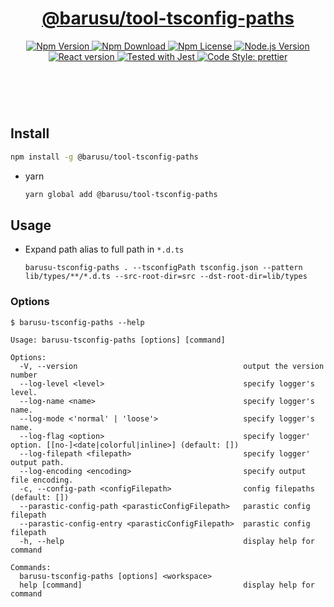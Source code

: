 <header>
  <h1 align="center">
    <a href="https://github.com/guanghechen/barusu/tree/main/tools/tsconfig-pathsl#readme">@barusu/tool-tsconfig-paths</a>
  </h1>
  <div align="center">
    <a href="https://www.npmjs.com/package/@barusu/tool-tsconfig-paths">
      <img
        alt="Npm Version"
        src="https://img.shields.io/npm/v/@barusu/tool-tsconfig-paths.svg"
      />
    </a>
    <a href="https://www.npmjs.com/package/@barusu/tool-tsconfig-paths">
      <img
        alt="Npm Download"
        src="https://img.shields.io/npm/dm/@barusu/tool-tsconfig-paths.svg"
      />
    </a>
    <a href="https://www.npmjs.com/package/@barusu/tool-tsconfig-paths">
      <img
        alt="Npm License"
        src="https://img.shields.io/npm/l/@barusu/tool-tsconfig-paths.svg"
      />
    </a>
    <a href="https://github.com/nodejs/node">
      <img
        alt="Node.js Version"
        src="https://img.shields.io/node/v/@barusu/tool-tsconfig-paths"
      />
    </a>
    <a href="https://github.com/tj/commander.js/">
      <img
        alt="React version"
        src="https://img.shields.io/npm/dependency-version/@barusu/tool-tsconfig-paths/commander"
      />
    </a>
    <a href="https://github.com/facebook/jest">
      <img
        alt="Tested with Jest"
        src="https://img.shields.io/badge/tested_with-jest-9c465e.svg"
      />
    </a>
    <a href="https://github.com/prettier/prettier">
      <img
        alt="Code Style: prettier"
        src="https://img.shields.io/badge/code_style-prettier-ff69b4.svg?style=flat-square"
      />
    </a>
  </div>
</header>
<br/>


## Install

  ```bash
  npm install -g @barusu/tool-tsconfig-paths
  ```

* yarn

  ```bash
  yarn global add @barusu/tool-tsconfig-paths
  ```

## Usage

  * Expand path alias to full path in `*.d.ts`
    ```shell
    barusu-tsconfig-paths . --tsconfigPath tsconfig.json --pattern lib/types/**/*.d.ts --src-root-dir=src --dst-root-dir=lib/types
    ```

### Options

  ```shell
  $ barusu-tsconfig-paths --help

  Usage: barusu-tsconfig-paths [options] [command]

  Options:
    -V, --version                                     output the version number
    --log-level <level>                               specify logger's level.
    --log-name <name>                                 specify logger's name.
    --log-mode <'normal' | 'loose'>                   specify logger's name.
    --log-flag <option>                               specify logger' option. [[no-]<date|colorful|inline>] (default: [])
    --log-filepath <filepath>                         specify logger' output path.
    --log-encoding <encoding>                         specify output file encoding.
    -c, --config-path <configFilepath>                config filepaths (default: [])
    --parastic-config-path <parasticConfigFilepath>   parastic config filepath
    --parastic-config-entry <parasticConfigFilepath>  parastic config filepath
    -h, --help                                        display help for command

  Commands:
    barusu-tsconfig-paths [options] <workspace>
    help [command]                                    display help for command
  ```
